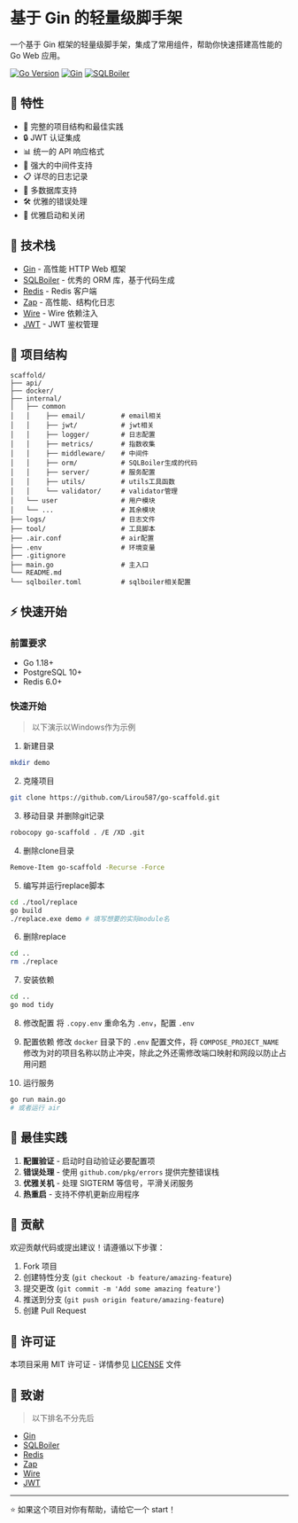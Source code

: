 # 基于 Gin 的轻量级脚手架

一个基于 Gin 框架的轻量级脚手架，集成了常用组件，帮助你快速搭建高性能的 Go Web 应用。

[![Go Version](https://img.shields.io/badge/Go-v1.18+-blue.svg)](https://golang.org/doc/devel/release.html)
[![Gin](https://img.shields.io/badge/Gin-v1.9.0+-green.svg)](https://github.com/gin-gonic/gin)
[![SQLBoiler](https://img.shields.io/badge/SQLBoiler-v4.14.0+-orange.svg)](https://github.com/volatiletech/sqlboiler)

## 🚀 特性

- 📝 完整的项目结构和最佳实践
- 🔒 JWT 认证集成
- 📊 统一的 API 响应格式
- 🔄 强大的中间件支持
- 📋 详尽的日志记录
- 🔌 多数据库支持
- 🛠️ 优雅的错误处理
- 🚦 优雅启动和关闭

## 🔧 技术栈

- [Gin](https://github.com/gin-gonic/gin) - 高性能 HTTP Web 框架
- [SQLBoiler](https://github.com/volatiletech/sqlboiler) - 优秀的 ORM 库，基于代码生成
- [Redis](https://github.com/redis/go-redis) - Redis 客户端
- [Zap](https://github.com/uber-go/zap) - 高性能、结构化日志
- [Wire](https://github.com/google/wire) - Wire 依赖注入
- [JWT](https://github.com/golang-jwt/jwt) - JWT 鉴权管理

## 📁 项目结构

```
scaffold/
├── api/
├── docker/
├── internal/
│   ├── common
│   │    ├── email/         # email相关
│   │    ├── jwt/           # jwt相关
│   │    ├── logger/        # 日志配置
│   │    ├── metrics/       # 指数收集
│   │    ├── middleware/    # 中间件
│   │    ├── orm/           # SQLBoiler生成的代码
│   │    ├── server/        # 服务配置
│   │    ├── utils/         # utils工具函数
│   │    └── validator/     # validator管理
│   └── user                # 用户模块
│   └── ...                 # 其余模块
├── logs/                   # 日志文件
├── tool/                   # 工具脚本
├── .air.conf               # air配置
├── .env                    # 环境变量
├── .gitignore
├── main.go                 # 主入口
└── README.md
└── sqlboiler.toml          # sqlboiler相关配置
```

## ⚡ 快速开始

### 前置要求

- Go 1.18+
- PostgreSQL 10+
- Redis 6.0+

### 快速开始

> 以下演示以Windows作为示例

1. 新建目录

```bash
mkdir demo
```

2. 克隆项目

```bash
git clone https://github.com/Lirou587/go-scaffold.git
```

3. 移动目录 并删除git记录

```bash
robocopy go-scaffold . /E /XD .git
```

4. 删除clone目录

```bash
Remove-Item go-scaffold -Recurse -Force
```

5. 编写并运行replace脚本

```bash
cd ./tool/replace
go build
./replace.exe demo # 填写想要的实际module名
```

6. 删除replace

```bash
cd ..
rm ./replace
```

7. 安装依赖

```bash
cd ..
go mod tidy
```

8. 修改配置
将 `.copy.env` 重命名为 `.env`，配置 `.env`

10. 配置依赖
修改 `docker` 目录下的 `.env` 配置文件，将 `COMPOSE_PROJECT_NAME` 修改为对的项目名称以防止冲突，除此之外还需修改端口映射和网段以防止占用问题

11. 运行服务
```bash
go run main.go
# 或者运行 air
```

## 📝 最佳实践
1. **配置验证** - 启动时自动验证必要配置项
2. **错误处理** - 使用 `github.com/pkg/errors` 提供完整错误栈
3. **优雅关机** - 处理 SIGTERM 等信号，平滑关闭服务
4. **热重启** - 支持不停机更新应用程序

## 🤝 贡献

欢迎贡献代码或提出建议！请遵循以下步骤：

1. Fork 项目
2. 创建特性分支 (`git checkout -b feature/amazing-feature`)
3. 提交更改 (`git commit -m 'Add some amazing feature'`)
4. 推送到分支 (`git push origin feature/amazing-feature`)
5. 创建 Pull Request

## 📄 许可证

本项目采用 MIT 许可证 - 详情参见 [LICENSE](LICENSE) 文件

## 🙏 致谢
> 以下排名不分先后

- [Gin](https://github.com/gin-gonic/gin)
- [SQLBoiler](https://github.com/volatiletech/sqlboiler)
- [Redis](https://github.com/redis/go-redis)
- [Zap](https://github.com/uber-go/zap)
- [Wire](https://github.com/google/wire)
- [JWT](https://github.com/golang-jwt/jwt)

---

⭐️ 如果这个项目对你有帮助，请给它一个 start！
